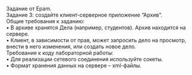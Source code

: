 Задание от Epam.  
Задание 3: создайте клиент-серверное приложение “Архив”.  
Общие требования к заданию:  
• В архиве хранятся Дела (например, студентов). Архив находится на сервере.  
• Клиент, в зависимости от прав, может запросить дело на просмотр, внести в него изменения, или создать новое дело.  
Требования к коду лабораторной работы:  
• Для реализации сетевого соединения используйте сокеты.  
• Формат хранения данных на сервере – xml-файлы.  
